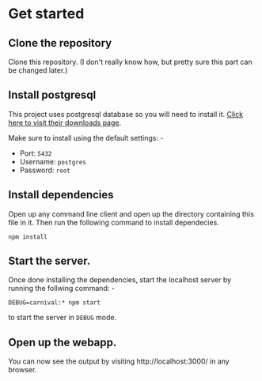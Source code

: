 # Get started

## Clone the repository
Clone this repository. (I don't really know how, but pretty sure this part can be changed later.)

## Install postgresql
This project uses postgresql database so you will need to install it. [Click here to visit their downloads page](https://www.postgresql.org/download/).

Make sure to install using the default settings: -

- Port: `5432`
- Username: `postgres`
- Password: `root`

## Install dependencies
Open up any command line client and open up the directory containing this file in it. Then run the following command to install dependecies.
```
npm install
```

## Start the server.
Once done installing the dependencies, start the localhost server by running the follwing command: -
```
DEBUG=carnival:* npm start
```
to start the server in `DEBUG` mode.

## Open up the webapp.
You can now see the output by visiting http://localhost:3000/ in any browser.
